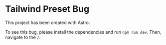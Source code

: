 # Tailwind Preset Bug

This project has been created with Astro.

To see this bug, please install the dependencies and run `npm run dev`. Then, navigate to the `/`.
